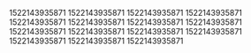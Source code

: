 1522143935871
1522143935871
1522143935871
1522143935871
1522143935871
1522143935871
1522143935871
1522143935871
1522143935871
1522143935871
1522143935871
1522143935871
1522143935871
1522143935871
1522143935871